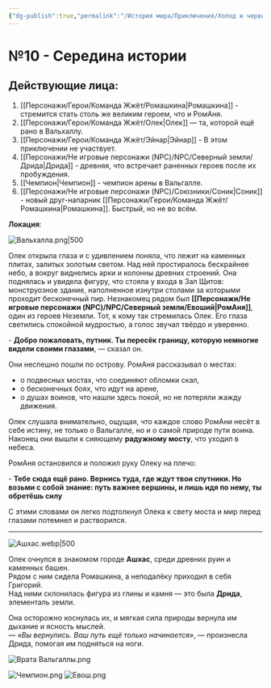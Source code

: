 ```yaml
---
{"dg-publish":true,"permalink":"/История мира/Приключения/Холод и черви/№10 - Середина истории/","noteIcon":"","created":"2025-09-07T13:19:29.852+03:00","updated":"2025-09-09T16:42:39.643+03:00"}
---
```




# №10 - Середина истории
## Действующие лица:
1. [[Персонажи/Герои/Команда Жжёт/Ромашкина\|Ромашкина]] - стремится стать столь же великим героем, что и РомАня. 
2. [[Персонажи/Герои/Команда Жжёт/Олек\|Олек]] — та, которой ещё рано в Вальхаллу.
3. [[Персонажи/Герои/Команда Жжёт/Эйнар\|Эйнар]] - В этом приключении не участвует.
4. [[Персонажи/Не игровые персонажи (NPC)/NPC/Северный земли/Дрида\|Дрида]] - древняя, что встречает раненных героев после их пробуждения.
5. [[Чемпион\|Чемпион]] - чемпион арены в Вальгалле.
6. [[Персонажи/Не игровые персонажи (NPC)/Союзники/Соник\|Соник]] - новый друг-напарник [[Персонажи/Герои/Команда Жжёт/Ромашкина\|Ромашкина]]. Быстрый, но не во всём. 


**Локация**:

![Вальхалла.png|500](/img/user/system/img/%D0%93%D0%B5%D0%BE%D0%B3%D1%80%D0%B0%D1%84%D0%B8%D1%8F/%D0%A1%D0%B5%D0%B2%D0%B5%D1%80%D0%BD%D1%8B%D0%B5%20%D0%B7%D0%B5%D0%BC%D0%BB%D0%B8/%D0%92%D0%B0%D0%BB%D1%8C%D1%85%D0%B0%D0%BB%D0%BB%D0%B0.png)

Олек открыла глаза и с удивлением поняла, что лежит на каменных плитах, залитых золотым светом. Над ней простиралось бескрайнее небо, а вокруг виднелись арки и колонны древних строений. Она поднялась и увидела фигуру, что стояла у входа в Зал Щитов: монструозное здание, наполненное изнутри столами за которыми проходит бесконечный пир. Незнакомец рядом был **[[Персонажи/Не игровые персонажи (NPC)/NPC/Северный земли/Евоший\|РомАня]]**, один из героев Неземли. Тот, к кому так стремилась Олек. Его глаза светились спокойной мудростью, а голос звучал твёрдо и уверенно.  

\- **Добро пожаловать, путник. Ты пересёк границу, которую немногие видели своими глазами**, — сказал он.  

Они неспешно пошли по острову. РомАня рассказывал о местах:  
- о подвесных мостах, что соединяют обломки скал,  
- о бесконечных боях, что идут на арене,  
- о душах воинов, что нашли здесь покой, но не потеряли жажду движения.  

Олек слушала внимательно, ощущая, что каждое слово РомАни несёт в себе истину, не только о Вальгалле, но и о самой природе пути воина. Наконец они вышли к сияющему **радужному мосту**, что уходил в небеса.  

РомАня остановился и положил руку Олеку на плечо:  

\- **Тебе сюда ещё рано. Вернись туда, где ждут твои спутники. Но возьми с собой знание: путь важнее вершины, и лишь идя по нему, ты обретёшь силу**

С этими словами он легко подтолкнул Олека к свету моста и мир перед глазами потемнел и растворился.  


---

![Ашхас.webp|500](/img/user/system/img/%D0%93%D0%B5%D0%BE%D0%B3%D1%80%D0%B0%D1%84%D0%B8%D1%8F/%D0%A1%D0%B5%D0%B2%D0%B5%D1%80%D0%BD%D1%8B%D0%B5%20%D0%B7%D0%B5%D0%BC%D0%BB%D0%B8/%D0%90%D1%88%D1%85%D0%B0%D1%81.webp)

Олек очнулся в знакомом городе **Ашхас**, среди древних руин и каменных башен.  
Рядом с ним сидела Ромашкина, а неподалёку приходил в себя Григорий.  
Над ними склонилась фигура из глины и камня — это была **Дрида**, элементаль земли.  

Она осторожно коснулась их, и мягкая сила природы вернула им дыхание и ясность мыслей.  
— *«Вы вернулись. Ваш путь ещё только начинается»*, — произнесла Дрида, помогая им подняться на ноги.


![Врата Вальгаллы.png](/img/user/system/img/%D0%93%D0%B5%D0%BE%D0%B3%D1%80%D0%B0%D1%84%D0%B8%D1%8F/%D0%92%D1%80%D0%B0%D1%82%D0%B0%20%D0%92%D0%B0%D0%BB%D1%8C%D0%B3%D0%B0%D0%BB%D0%BB%D1%8B.png)


![Чемпион.png](/img/user/system/img/%D0%9C%D0%BE%D0%BD%D1%81%D1%82%D1%80%D1%8B/%D0%A1%D0%B5%D0%B2%D0%B5%D1%80/%D0%A7%D0%B5%D0%BC%D0%BF%D0%B8%D0%BE%D0%BD.png)
![Евош.png](/img/user/system/img/%D0%9C%D0%BE%D0%BD%D1%81%D1%82%D1%80%D1%8B/%D0%A1%D0%B5%D0%B2%D0%B5%D1%80/%D0%95%D0%B2%D0%BE%D1%88.png)


